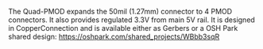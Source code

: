 The Quad-PMOD expands the 50mil (1.27mm) connector to 4 PMOD connectors.
It also provides regulated 3.3V from main 5V rail.
It is designed in CopperConnection and is available either as Gerbers or
 a OSH Park shared design:
    https://oshpark.com/shared_projects/WBbb3sqR

